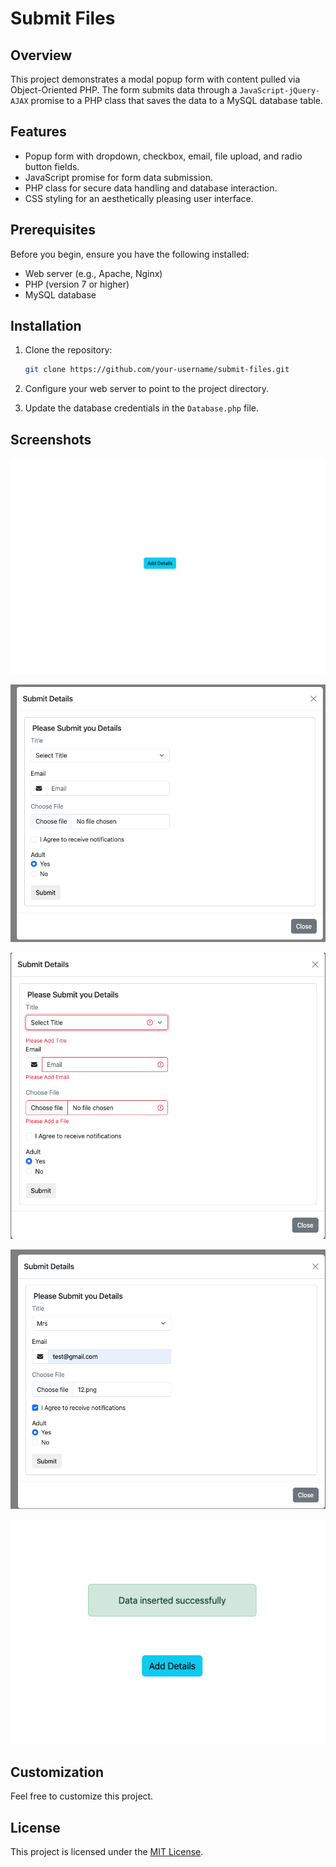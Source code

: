# Submit Files

## Overview

This project demonstrates a modal popup form with content pulled via Object-Oriented PHP. The form submits data through a ```JavaScript-jQuery-AJAX``` promise to a PHP class that saves the data to a MySQL database table.

## Features

- Popup form with dropdown, checkbox, email, file upload, and radio button fields.
- JavaScript promise for form data submission.
- PHP class for secure data handling and database interaction.
- CSS styling for an aesthetically pleasing user interface.

## Prerequisites

Before you begin, ensure you have the following installed:

- Web server (e.g., Apache, Nginx)
- PHP (version 7 or higher)
- MySQL database

## Installation

1. Clone the repository:

    ```bash
    git clone https://github.com/your-username/submit-files.git
    ```

2. Configure your web server to point to the project directory.

3. Update the database credentials in the `Database.php` file.

## Screenshots

![](images/1.png)

![](images/2.png)

![](images/3.png)

![](images/4.png)

![](images/5.png)


## Customization

Feel free to customize this project.

## License

This project is licensed under the [MIT License](LICENSE).
